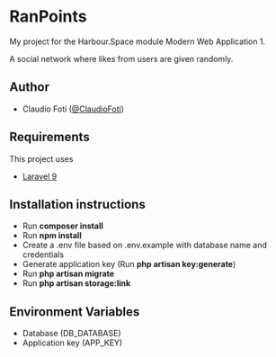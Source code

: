 # RanPoints
My project for the Harbour.Space module Modern Web Application 1.

A social network where likes from users are given randomly.

## Author
- Claudio Foti ([@ClaudioFoti](https://www.github.com/ClaudioFoti))

## Requirements
This project uses
- [Laravel 9](https://laravel.com/docs/9.x/releases)

## Installation instructions
- Run <strong>composer install</strong>
- Run <strong>npm install</strong>
- Create a .env file based on .env.example with database name and credentials
- Generate application key (Run <strong>php artisan key:generate</strong>)
- Run <strong>php artisan migrate</strong>
- Run <strong>php artisan storage:link</strong>

## Environment Variables
- Database (DB_DATABASE)
- Application key (APP_KEY)
